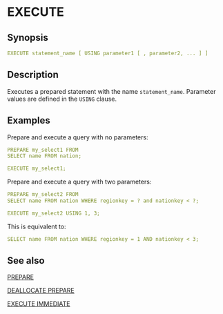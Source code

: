 # EXECUTE

## Synopsis

```yaml
EXECUTE statement_name [ USING parameter1 [ , parameter2, ... ] ]
```

## Description

Executes a prepared statement with the name `statement_name`. Parameter values are defined in the `USING` clause.

## Examples

Prepare and execute a query with no parameters:

```yaml
PREPARE my_select1 FROM
SELECT name FROM nation;
```

```yaml
EXECUTE my_select1;
```

Prepare and execute a query with two parameters:

```yaml
PREPARE my_select2 FROM
SELECT name FROM nation WHERE regionkey = ? and nationkey < ?;
```

```yaml
EXECUTE my_select2 USING 1, 3;
```

This is equivalent to:

```yaml
SELECT name FROM nation WHERE regionkey = 1 AND nationkey < 3;
```

## See also

[PREPARE](/interfaces/workbench/sql_syntaxes/prepare/) 

[DEALLOCATE PREPARE](/interfaces/workbench/sql_syntaxes/deallocate_prepare/) 

[EXECUTE IMMEDIATE](/interfaces/workbench/sql_syntaxes/execute_immediate/)